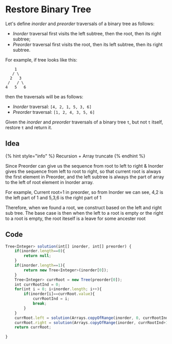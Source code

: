 # Restore Binary Tree

Let's define _inorder_ and _preorder_ traversals of a binary tree as follows:

* _Inorder_ traversal first visits the left subtree, then the root, then its right subtree;
* _Preorder_ traversal first visits the root, then its left subtree, then its right subtree.

For example, if tree looks like this:

```
    1
   / \
  2   3
 /   / \
4   5   6
```

then the traversals will be as follows:

* _Inorder_ traversal: `[4, 2, 1, 5, 3, 6]`
* _Preorder_ traversal: `[1, 2, 4, 3, 5, 6]`

Given the _inorder_ and _preorder_ traversals of a binary tree `t`, but not `t` itself, restore `t` and return it.

## Idea

{% hint style="info" %}
Recursion + Array truncate
{% endhint %}

Since Preorder can give us the sequence from root to left to right & Inorder gives the sequence from left to root to right, so that current root is always the first element in Preorder, and the left subtree is always the part of array to the left of root element in Inorder array.

For example, Current root=1 in preorder, so from Inorder we can see, 4,2 is the left part of 1 and 5,3,6 is the right part of 1

Therefore, when we found a root, we construct based on the left and right sub tree. The base case is then when the left to a root is empty or the right to a root is empty, the root iteself is a leave for some ancester root

## Code

```javascript
Tree<Integer> solution(int[] inorder, int[] preorder) {
    if(inorder.length==0){
        return null;
    }
    if(inorder.length==1){
        return new Tree<Integer>(inorder[0]);
    }
    Tree<Integer> currRoot = new Tree(preorder[0]);
    int currRootInd = 0;
    for(int i = 0; i<inorder.length; i++){
        if(inorder[i]==currRoot.value){
            currRootInd = i;
            break;
        }
    }
    currRoot.left = solution(Arrays.copyOfRange(inorder, 0, currRootInd), Arrays.copyOfRange(preorder, 1, preorder.length));
    currRoot.right = solution(Arrays.copyOfRange(inorder, currRootInd+1, inorder.length), Arrays.copyOfRange(preorder, currRootInd+1, preorder.length));
    return currRoot;
    
}
```

